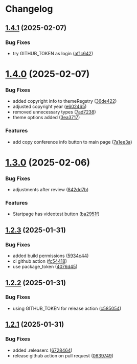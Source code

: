 # Changelog

## [1.4.1](https://github.com/nordeck/ovc-frontend/compare/v1.4.0...v1.4.1) (2025-02-07)


### Bug Fixes

* try GITHUB_TOKEN as login ([af1c642](https://github.com/nordeck/ovc-frontend/commit/af1c6422f7cbdaf639465a59ebdd6e84cceaeeb9))

# [1.4.0](https://github.com/nordeck/ovc-frontend/compare/v1.3.0...v1.4.0) (2025-02-07)


### Bug Fixes

* added copyright info to themeRegstry ([36de422](https://github.com/nordeck/ovc-frontend/commit/36de4222606d66eb7af2fe52d22fdc360bb42e02))
* adjusted copyright year ([e602465](https://github.com/nordeck/ovc-frontend/commit/e60246545114abc3c88b50b9b02cc8f8ed0dd511))
* removed unnecessary types ([7ad7238](https://github.com/nordeck/ovc-frontend/commit/7ad72380b7e2e933e881715d05f0020b4dc63ab1))
* theme options added ([3ea3717](https://github.com/nordeck/ovc-frontend/commit/3ea3717c3e7f10fc4b593d173817c393ab9f8527))


### Features

* add copy conference info button to main page ([7a1ee3a](https://github.com/nordeck/ovc-frontend/commit/7a1ee3a3a855e9ce453804b3a0ca33512257dfe1))

# [1.3.0](https://github.com/nordeck/ovc-frontend/compare/v1.2.3...v1.3.0) (2025-02-06)


### Bug Fixes

* adjustments after review ([842dd7b](https://github.com/nordeck/ovc-frontend/commit/842dd7b40565aaaf83c441e8ad94896d48a49588))


### Features

* Startpage has videotest button ([ba2951f](https://github.com/nordeck/ovc-frontend/commit/ba2951faff75160ffb55afdca208ac756db41047))

## [1.2.3](https://github.com/nordeck/ovc-frontend/compare/v1.2.2...v1.2.3) (2025-01-31)


### Bug Fixes

* added  build permissions ([5934c44](https://github.com/nordeck/ovc-frontend/commit/5934c44776750034d00584632d9aec74aebd1b41))
* ci github action ([fc54418](https://github.com/nordeck/ovc-frontend/commit/fc544185721d2ab4dc0be661489c283ac32c3ed6))
* use package_token ([4076d45](https://github.com/nordeck/ovc-frontend/commit/4076d45d9de706ef9866fb5f411fdf4c07e58d09))

## [1.2.2](https://github.com/nordeck/ovc-frontend/compare/v1.2.1...v1.2.2) (2025-01-31)


### Bug Fixes

* using GITHUB_TOKEN for release action ([c585054](https://github.com/nordeck/ovc-frontend/commit/c585054fb421f97c81a956c38246a054e07c505c))

## [1.2.1](https://github.com/nordeck/ovc-frontend/compare/v1.2.0...v1.2.1) (2025-01-31)


### Bug Fixes

* added .releaserc ([6728464](https://github.com/nordeck/ovc-frontend/commit/6728464556f6da6138f4ce98fe2d4ee29fec4649))
* release github action on pull request ([0639749](https://github.com/nordeck/ovc-frontend/commit/0639749634ea445730c02864a5d49fa9a5c6c140))
